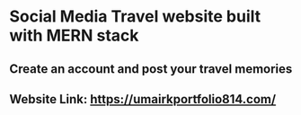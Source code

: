 # Social Media Travel website built with MERN stack

## Create an account and post your travel memories
## Website Link: https://umairkportfolio814.com/


